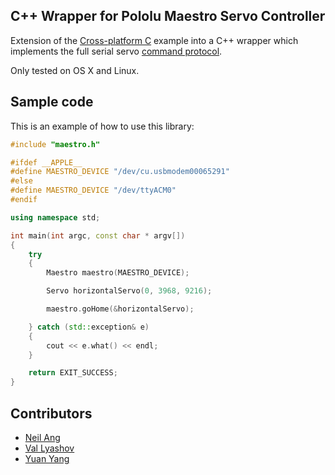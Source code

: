 ## C++ Wrapper for Pololu Maestro Servo Controller

Extension of the [Cross-platform C](http://www.pololu.com/docs/0J40/5.h.1) example into a C++ wrapper which implements the full serial servo [command protocol](http://www.pololu.com/docs/0J40/5.e).

Only tested on OS X and Linux.

## Sample code

This is an example of how to use this library:

```c++
#include "maestro.h"

#ifdef __APPLE__
#define MAESTRO_DEVICE "/dev/cu.usbmodem00065291"
#else
#define MAESTRO_DEVICE "/dev/ttyACM0"
#endif

using namespace std;

int main(int argc, const char * argv[])
{
    try
    {
        Maestro maestro(MAESTRO_DEVICE);

        Servo horizontalServo(0, 3968, 9216);

        maestro.goHome(&horizontalServo);

    } catch (std::exception& e)
    {
        cout << e.what() << endl;
    }

    return EXIT_SUCCESS;
}

```

## Contributors

* [Neil Ang](https://github.com/neilang)
* [Val Lyashov](https://github.com/vly)
* [Yuan Yang](https://github.com/AlfredYang1986)
